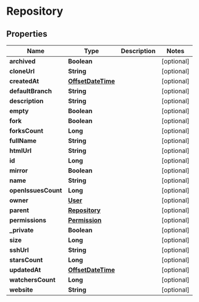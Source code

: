 
# Repository

## Properties
Name | Type | Description | Notes
------------ | ------------- | ------------- | -------------
**archived** | **Boolean** |  |  [optional]
**cloneUrl** | **String** |  |  [optional]
**createdAt** | [**OffsetDateTime**](OffsetDateTime.md) |  |  [optional]
**defaultBranch** | **String** |  |  [optional]
**description** | **String** |  |  [optional]
**empty** | **Boolean** |  |  [optional]
**fork** | **Boolean** |  |  [optional]
**forksCount** | **Long** |  |  [optional]
**fullName** | **String** |  |  [optional]
**htmlUrl** | **String** |  |  [optional]
**id** | **Long** |  |  [optional]
**mirror** | **Boolean** |  |  [optional]
**name** | **String** |  |  [optional]
**openIssuesCount** | **Long** |  |  [optional]
**owner** | [**User**](User.md) |  |  [optional]
**parent** | [**Repository**](Repository.md) |  |  [optional]
**permissions** | [**Permission**](Permission.md) |  |  [optional]
**_private** | **Boolean** |  |  [optional]
**size** | **Long** |  |  [optional]
**sshUrl** | **String** |  |  [optional]
**starsCount** | **Long** |  |  [optional]
**updatedAt** | [**OffsetDateTime**](OffsetDateTime.md) |  |  [optional]
**watchersCount** | **Long** |  |  [optional]
**website** | **String** |  |  [optional]



